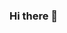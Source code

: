 ### Hi there 👋

<!--
**luo1994/luo1994** is a ✨ _special_ ✨ repository because its `README.md` (this file) appears on your GitHub profile.



## Who am I?
**One part Hot, one part Cold, I abide by the motto to "To be, or not to be: that is the question".**


